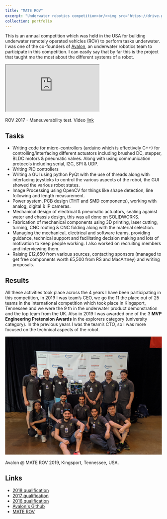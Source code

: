 ```yaml
---
title: "MATE ROV"
excerpt: "Underwater robotics competition<br/><img src='https://drive.google.com/file/d/1HLoqBfSznF3QuwcJiFWb9UOuLmgbJu6J/view?usp=sharing' width='500' height='300'>"
collection: portfolio
---
```


This is an annual competition which was held in the USA for building underwater remotely
operated vehicles (ROV) to perform tasks underwater. I was one of the co-founders of [Avalon](http://avalonrov.group.shef.ac.uk/),
an underwater robotics team to participate in this competition.
I can easily say that by far this is the project that taught me the most about the different systems
of a robot.

<iframe src="https://www.youtube.com/embed/s9rLAJ2ICHw"></iframe>

ROV 2017 - Maneuverability test. Video [link](https://www.youtube.com/watch?v=s9rLAJ2ICHw)

## Tasks

- Writing code for micro-controllers (arduino which is effectively C++) for
controlling/interfacing different actuators including brushed DC, stepper, BLDC
motors & pneumatic valves. Along with using communication protocols including
serial, I2C, SPI & UDP.
- Writing PID controllers
- Writing a GUI using python PyQt with the use of threads along with interfacing
joysticks to control the various aspects of the robot, the GUI showed the various robot states.
- Image Processing using OpenCV for things like shape detection, line following and length measurement.
- Power system, PCB design (THT and SMD components), working with analog,
digital & IP cameras.
- Mechanical design of electrical & pneumatic actuators, sealing against water and chassis design, this was all done on SOLIDWORKS.
- Fabrication of mechanical components using 3D printing, laser cutting, turning, CNC routing & CNC folding along with the material selection.
- Managing the mechanical, electrical and software teams, providing guidance,
technical support and facilitating decision making and lots of motivation to keep people working. I also worked on recruiting members and interviewing them.
- Raising £12,650 from various sources, contacting sponsors (managed to get free
components worth £5,500 from RS and MacArtney) and writing proposals.

## Results

All these activities took place across the 4 years I have been participating in this competition,
in 2019 I was team’s CEO, we go the 11​ the
place out of 25 teams in the international competition which took place in Kingsport,
Tennessee and we were the 9​ th​ in the underwater product demonstration and the top team
from the UK. Also in 2019 I was awarded one of the 3 **MVP Engineering Pretension Awards**
in the explorers category (university category). In the previous years I was the team’s CTO,
so I was more focused on the technical aspects of the robot.

![ROV team](/images/Avalon_2019_team.jpg)

Avalon @ MATE ROV 2019, Kingsport, Tennessee, USA. 

## Links

- [2018 qualification](https://youtu.be/Q3djuJXrto0)
- [2017 qualification](https://youtu.be/LvRNBmE75tg)
- [2016 qualification](https://youtu.be/S27JuT2WM7A)
- [Avalon's Github](https://github.com/AvalonROV/)
- [MATE ROV](https://www.marinetech.org/rov-competition-2/)